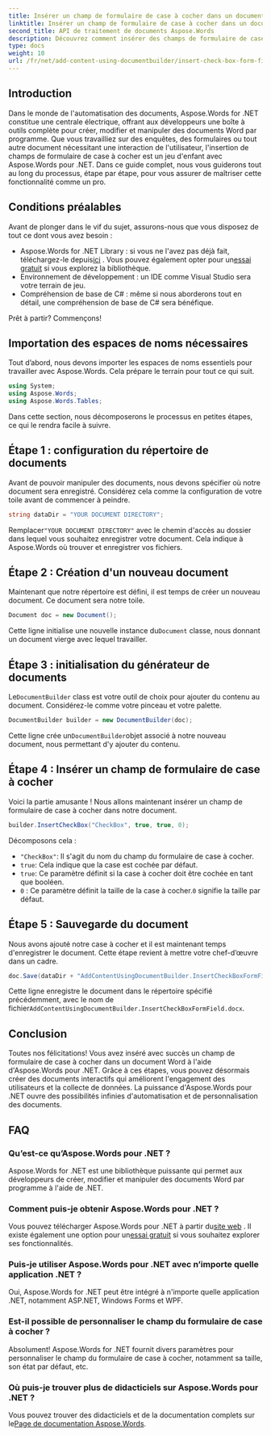 ```yaml
---
title: Insérer un champ de formulaire de case à cocher dans un document Word
linktitle: Insérer un champ de formulaire de case à cocher dans un document Word
second_title: API de traitement de documents Aspose.Words
description: Découvrez comment insérer des champs de formulaire de case à cocher dans des documents Word à l'aide d'Aspose.Words pour .NET avec ce guide détaillé étape par étape. Parfait pour les développeurs.
type: docs
weight: 10
url: /fr/net/add-content-using-documentbuilder/insert-check-box-form-field/
---
```

## Introduction
Dans le monde de l'automatisation des documents, Aspose.Words for .NET constitue une centrale électrique, offrant aux développeurs une boîte à outils complète pour créer, modifier et manipuler des documents Word par programme. Que vous travailliez sur des enquêtes, des formulaires ou tout autre document nécessitant une interaction de l'utilisateur, l'insertion de champs de formulaire de case à cocher est un jeu d'enfant avec Aspose.Words pour .NET. Dans ce guide complet, nous vous guiderons tout au long du processus, étape par étape, pour vous assurer de maîtriser cette fonctionnalité comme un pro.

## Conditions préalables

Avant de plonger dans le vif du sujet, assurons-nous que vous disposez de tout ce dont vous avez besoin :

-  Aspose.Words for .NET Library : si vous ne l'avez pas déjà fait, téléchargez-le depuis[ici](https://releases.aspose.com/words/net/) . Vous pouvez également opter pour un[essai gratuit](https://releases.aspose.com/) si vous explorez la bibliothèque.
- Environnement de développement : un IDE comme Visual Studio sera votre terrain de jeu.
- Compréhension de base de C# : même si nous aborderons tout en détail, une compréhension de base de C# sera bénéfique.

Prêt à partir? Commençons!

## Importation des espaces de noms nécessaires

Tout d’abord, nous devons importer les espaces de noms essentiels pour travailler avec Aspose.Words. Cela prépare le terrain pour tout ce qui suit.

```csharp
using System;
using Aspose.Words;
using Aspose.Words.Tables;
```

Dans cette section, nous décomposerons le processus en petites étapes, ce qui le rendra facile à suivre. 

## Étape 1 : configuration du répertoire de documents

Avant de pouvoir manipuler des documents, nous devons spécifier où notre document sera enregistré. Considérez cela comme la configuration de votre toile avant de commencer à peindre.

```csharp
string dataDir = "YOUR DOCUMENT DIRECTORY";
```

 Remplacer`"YOUR DOCUMENT DIRECTORY"` avec le chemin d'accès au dossier dans lequel vous souhaitez enregistrer votre document. Cela indique à Aspose.Words où trouver et enregistrer vos fichiers.

## Étape 2 : Création d'un nouveau document

Maintenant que notre répertoire est défini, il est temps de créer un nouveau document. Ce document sera notre toile.

```csharp
Document doc = new Document();
```

 Cette ligne initialise une nouvelle instance du`Document` classe, nous donnant un document vierge avec lequel travailler.

## Étape 3 : initialisation du générateur de documents

 Le`DocumentBuilder` class est votre outil de choix pour ajouter du contenu au document. Considérez-le comme votre pinceau et votre palette.

```csharp
DocumentBuilder builder = new DocumentBuilder(doc);
```

 Cette ligne crée un`DocumentBuilder`objet associé à notre nouveau document, nous permettant d'y ajouter du contenu.

## Étape 4 : Insérer un champ de formulaire de case à cocher

Voici la partie amusante ! Nous allons maintenant insérer un champ de formulaire de case à cocher dans notre document.

```csharp
builder.InsertCheckBox("CheckBox", true, true, 0);
```

Décomposons cela :
- `"CheckBox"`: Il s'agit du nom du champ du formulaire de case à cocher.
- `true`: Cela indique que la case est cochée par défaut.
- `true`: Ce paramètre définit si la case à cocher doit être cochée en tant que booléen.
- `0` : Ce paramètre définit la taille de la case à cocher.`0` signifie la taille par défaut.

## Étape 5 : Sauvegarde du document

Nous avons ajouté notre case à cocher et il est maintenant temps d'enregistrer le document. Cette étape revient à mettre votre chef-d’œuvre dans un cadre.

```csharp
doc.Save(dataDir + "AddContentUsingDocumentBuilder.InsertCheckBoxFormField.docx");
```

 Cette ligne enregistre le document dans le répertoire spécifié précédemment, avec le nom de fichier`AddContentUsingDocumentBuilder.InsertCheckBoxFormField.docx`.

## Conclusion

Toutes nos félicitations! Vous avez inséré avec succès un champ de formulaire de case à cocher dans un document Word à l'aide d'Aspose.Words pour .NET. Grâce à ces étapes, vous pouvez désormais créer des documents interactifs qui améliorent l'engagement des utilisateurs et la collecte de données. La puissance d'Aspose.Words pour .NET ouvre des possibilités infinies d'automatisation et de personnalisation des documents.

## FAQ

### Qu’est-ce qu’Aspose.Words pour .NET ?

Aspose.Words for .NET est une bibliothèque puissante qui permet aux développeurs de créer, modifier et manipuler des documents Word par programme à l'aide de .NET.

### Comment puis-je obtenir Aspose.Words pour .NET ?

 Vous pouvez télécharger Aspose.Words pour .NET à partir du[site web](https://releases.aspose.com/words/net/) . Il existe également une option pour un[essai gratuit](https://releases.aspose.com/) si vous souhaitez explorer ses fonctionnalités.

### Puis-je utiliser Aspose.Words pour .NET avec n’importe quelle application .NET ?

Oui, Aspose.Words for .NET peut être intégré à n'importe quelle application .NET, notamment ASP.NET, Windows Forms et WPF.

### Est-il possible de personnaliser le champ du formulaire de case à cocher ?

Absolument! Aspose.Words for .NET fournit divers paramètres pour personnaliser le champ du formulaire de case à cocher, notamment sa taille, son état par défaut, etc.

### Où puis-je trouver plus de didacticiels sur Aspose.Words pour .NET ?

 Vous pouvez trouver des didacticiels et de la documentation complets sur le[Page de documentation Aspose.Words](https://reference.aspose.com/words/net/).
